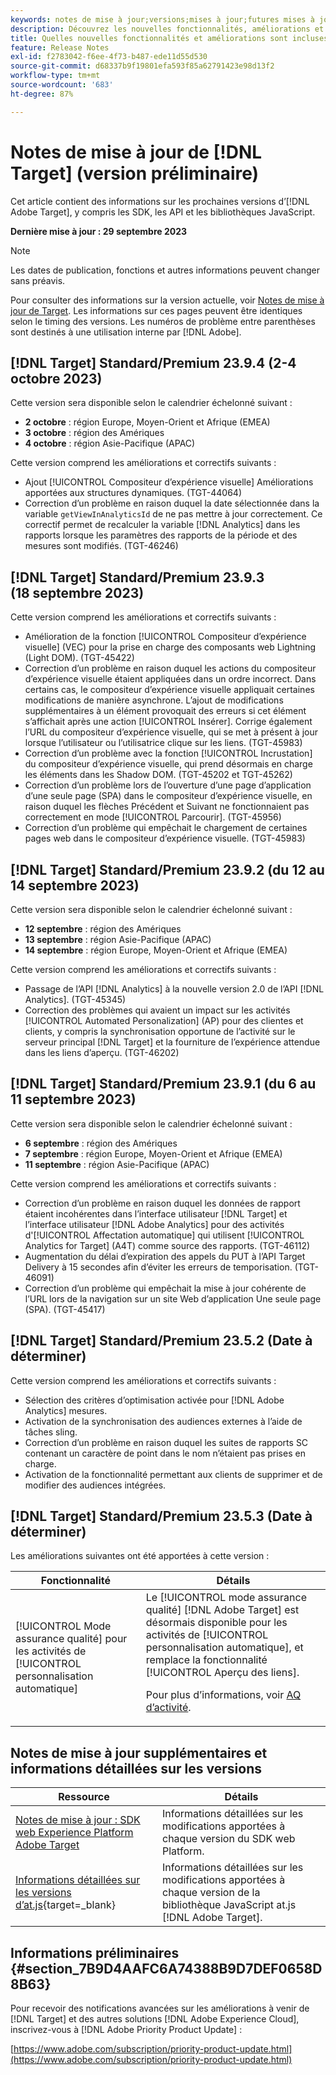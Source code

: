 ```yaml
---
keywords: notes de mise à jour;versions;mises à jour;futures mises à jour;améliorations;nouvelles fonctionnalités;correctifs;préliminaire
description: Découvrez les nouvelles fonctionnalités, améliorations et correctifs de la prochaine version dʼ [!DNL Adobe Target], notamment les SDK, les API et les bibliothèques JavaScript.
title: Quelles nouvelles fonctionnalités et améliorations sont incluses dans la prochaine version de [!DNL Target] ?
feature: Release Notes
exl-id: f2783042-f6ee-4f73-b487-ede11d55d530
source-git-commit: d68337b9f19801efa593f85a62791423e98d13f2
workflow-type: tm+mt
source-wordcount: '683'
ht-degree: 87%

---
```


# Notes de mise à jour de [!DNL Target] (version préliminaire)

Cet article contient des informations sur les prochaines versions d’[!DNL Adobe Target], y compris les SDK, les API et les bibliothèques JavaScript.

**Dernière mise à jour : 29 septembre 2023**

>[!NOTE]
>
>Les dates de publication, fonctions et autres informations peuvent changer sans préavis.
>
>Pour consulter des informations sur la version actuelle, voir [Notes de mise à jour de Target](release-notes.md). Les informations sur ces pages peuvent être identiques selon le timing des versions. Les numéros de problème entre parenthèses sont destinés à une utilisation interne par [!DNL Adobe].

## [!DNL Target] Standard/Premium 23.9.4 (2-4 octobre 2023)

Cette version sera disponible selon le calendrier échelonné suivant :

* **2 octobre** : région Europe, Moyen-Orient et Afrique (EMEA)
* **3 octobre** : région des Amériques
* **4 octobre** : région Asie-Pacifique (APAC)

Cette version comprend les améliorations et correctifs suivants :

* Ajout [!UICONTROL Compositeur d’expérience visuelle] Améliorations apportées aux structures dynamiques. (TGT-44064)
* Correction d’un problème en raison duquel la date sélectionnée dans la variable `getViewInAnalyticsId` de ne pas mettre à jour correctement. Ce correctif permet de recalculer la variable [!DNL Analytics] dans les rapports lorsque les paramètres des rapports de la période et des mesures sont modifiés. (TGT-46246)

## [!DNL Target] Standard/Premium 23.9.3 (18 septembre 2023)

Cette version comprend les améliorations et correctifs suivants :

* Amélioration de la fonction [!UICONTROL Compositeur d’expérience visuelle] (VEC) pour la prise en charge des composants web Lightning (Light DOM). (TGT-45422)
* Correction d’un problème en raison duquel les actions du compositeur d’expérience visuelle étaient appliquées dans un ordre incorrect. Dans certains cas, le compositeur d’expérience visuelle appliquait certaines modifications de manière asynchrone. L’ajout de modifications supplémentaires à un élément provoquait des erreurs si cet élément s’affichait après une action [!UICONTROL Insérer]. Corrige également l’URL du compositeur d’expérience visuelle, qui se met à présent à jour lorsque l’utilisateur ou l’utilisatrice clique sur les liens. (TGT-45983)
* Correction d’un problème avec la fonction [!UICONTROL Incrustation] du compositeur d’expérience visuelle, qui prend désormais en charge les éléments dans les Shadow DOM. (TGT-45202 et TGT-45262)
* Correction d’un problème lors de l’ouverture d’une page d’application d’une seule page (SPA) dans le compositeur d’expérience visuelle, en raison duquel les flèches Précédent et Suivant ne fonctionnaient pas correctement en mode [!UICONTROL Parcourir]. (TGT-45956)
* Correction d’un problème qui empêchait le chargement de certaines pages web dans le compositeur d’expérience visuelle. (TGT-45983)

## [!DNL Target] Standard/Premium 23.9.2 (du 12 au 14 septembre 2023)

Cette version sera disponible selon le calendrier échelonné suivant :

* **12 septembre** : région des Amériques
* **13 septembre** : région Asie-Pacifique (APAC)
* **14 septembre** : région Europe, Moyen-Orient et Afrique (EMEA)

Cette version comprend les améliorations et correctifs suivants :

* Passage de l’API [!DNL Analytics] à la nouvelle version 2.0 de l’API [!DNL Analytics]. (TGT-45345)
* Correction des problèmes qui avaient un impact sur les activités [!UICONTROL Automated Personalization] (AP) pour des clientes et clients, y compris la synchronisation opportune de l’activité sur le serveur principal [!DNL Target] et la fourniture de l’expérience attendue dans les liens d’aperçu. (TGT-46202)

## [!DNL Target] Standard/Premium 23.9.1 (du 6 au 11 septembre 2023)

Cette version sera disponible selon le calendrier échelonné suivant :

* **6 septembre** : région des Amériques
* **7 septembre** : région Europe, Moyen-Orient et Afrique (EMEA)
* **11 septembre** : région Asie-Pacifique (APAC)

Cette version comprend les améliorations et correctifs suivants :

* Correction d’un problème en raison duquel les données de rapport étaient incohérentes dans l’interface utilisateur [!DNL Target] et l’interface utilisateur [!DNL Adobe Analytics] pour des activités d&#39;[!UICONTROL Affectation automatique] qui utilisent [!UICONTROL Analytics for Target] (A4T) comme source des rapports. (TGT-46112)
* Augmentation du délai d’expiration des appels du PUT à l’API Target Delivery à 15 secondes afin d’éviter les erreurs de temporisation. (TGT-46091)
* Correction d’un problème qui empêchait la mise à jour cohérente de l’URL lors de la navigation sur un site Web d’application Une seule page (SPA). (TGT-45417)

## [!DNL Target] Standard/Premium 23.5.2 (Date à déterminer)

Cette version comprend les améliorations et correctifs suivants :

* Sélection des critères d’optimisation activée pour [!DNL Adobe Analytics] mesures.
* Activation de la synchronisation des audiences externes à l’aide de tâches sling.
* Correction d’un problème en raison duquel les suites de rapports SC contenant un caractère de point dans le nom n’étaient pas prises en charge.
* Activation de la fonctionnalité permettant aux clients de supprimer et de modifier des audiences intégrées.

## [!DNL Target] Standard/Premium 23.5.3 (Date à déterminer)

Les améliorations suivantes ont été apportées à cette version :

| Fonctionnalité | Détails |
|--- |--- |
| [!UICONTROL Mode assurance qualité] pour les activités de [!UICONTROL personnalisation automatique] | Le [!UICONTROL mode assurance qualité] [!DNL Adobe Target] est désormais disponible pour les activités de [!UICONTROL personnalisation automatique], et remplace la fonctionnalité [!UICONTROL Aperçu des liens].<P>Pour plus d’informations, voir [AQ d’activité](/help/main/c-activities/c-activity-qa/activity-qa.md). |

## Notes de mise à jour supplémentaires et informations détaillées sur les versions

| Ressource | Détails |
|--- |--- |
| [Notes de mise à jour : SDK web Experience Platform Adobe Target](https://experienceleague.adobe.com/docs/experience-platform/edge/release-notes.html?lang=fr) | Informations détaillées sur les modifications apportées à chaque version du SDK web Platform. |
| [Informations détaillées sur les versions d’at.js](https://experienceleague.corp.adobe.com/docs/target-dev/developer/client-side/at-js-implementation/target-atjs-versions.html){target=_blank} | Informations détaillées sur les modifications apportées à chaque version de la bibliothèque JavaScript at.js [!DNL Adobe Target]. |

## Informations préliminaires {#section_7B9D4AAFC6A74388B9D7DEF0658D8B63}

Pour recevoir des notifications avancées sur les améliorations à venir de [!DNL Target] et des autres solutions [!DNL Adobe Experience Cloud], inscrivez-vous à [!DNL Adobe Priority Product Update] :

[https://www.adobe.com/subscription/priority-product-update.html](https://www.adobe.com/subscription/priority-product-update.html)
